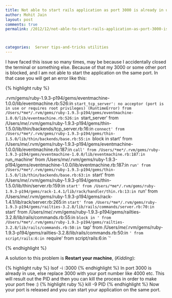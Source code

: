 ```yaml
---
title: Not able to start rails application as port 3000 is already in use.
author: Mohit Jain
layout: post
comments: true
permalink: /2012/12/not-able-to-start-rails-application-as-port-3000-is-already-in-use/



categories:  Server tips-and-tricks utilities
---
```


I have faced this issue so many times, may be because I accidentally closed the terminal or something else. Because of that my 3000 or some other port is blocked, and I am not able to start the application on the same port. In that case you will get an error like this:

{% highlight ruby %}

.rvm/gems/ruby-1.9.3-p194/gems/eventmachine-1.0.0/lib/eventmachine.rb:526:in `start_tcp_server': no acceptor (port is in use or requires root privileges) (RuntimeError)
	from /Users/*me*/.rvm/gems/ruby-1.9.3-p194/gems/eventmachine-1.0.0/lib/eventmachine.rb:526:in `start_server'
	from /Users/*me*/.rvm/gems/ruby-1.9.3-p194/gems/thin-1.5.0/lib/thin/backends/tcp_server.rb:16:in `connect'
	from /Users/*me*/.rvm/gems/ruby-1.9.3-p194/gems/thin-1.5.0/lib/thin/backends/base.rb:55:in `block in start'
	from /Users/*me*/.rvm/gems/ruby-1.9.3-p194/gems/eventmachine-1.0.0/lib/eventmachine.rb:187:in `call'
	from /Users/*me*/.rvm/gems/ruby-1.9.3-p194/gems/eventmachine-1.0.0/lib/eventmachine.rb:187:in `run_machine'
	from /Users/*me*/.rvm/gems/ruby-1.9.3-p194/gems/eventmachine-1.0.0/lib/eventmachine.rb:187:in `run'
	from /Users/*me*/.rvm/gems/ruby-1.9.3-p194/gems/thin-1.5.0/lib/thin/backends/base.rb:63:in `start'
	from /Users/*me*/.rvm/gems/ruby-1.9.3-p194/gems/thin-1.5.0/lib/thin/server.rb:159:in `start'
	from /Users/*me*/.rvm/gems/ruby-1.9.3-p194/gems/rack-1.4.1/lib/rack/handler/thin.rb:13:in `run'
	from /Users/*me*/.rvm/gems/ruby-1.9.3-p194/gems/rack-1.4.1/lib/rack/server.rb:265:in `start'
	from /Users/*me*/.rvm/gems/ruby-1.9.3-p194/gems/railties-3.2.8/lib/rails/commands/server.rb:70:in `start'
	from /Users/*me*/.rvm/gems/ruby-1.9.3-p194/gems/railties-3.2.8/lib/rails/commands.rb:55:in `block in '
	from /Users/*me*/.rvm/gems/ruby-1.9.3-p194/gems/railties-3.2.8/lib/rails/commands.rb:50:in `tap'
	from /Users/*me*/.rvm/gems/ruby-1.9.3-p194/gems/railties-3.2.8/lib/rails/commands.rb:50:in `'
	from script/rails:6:in `require'
	from script/rails:6:in `'

{% endhighlight %}

A solution to this problem is **Restart your machine**, (*Kidding*):

{% highlight ruby %}
lsof -i :3000
{% endhighlight %}
In port 3000 is already in use, else replace 3000 with your port number like 4000 etc.
This will result out the PID and then you can kill the process in order to make your port free :)
{% highlight ruby %}
kill -9 PID
{% endhighlight %}
Now your port is released and you can start your application on the same port.
